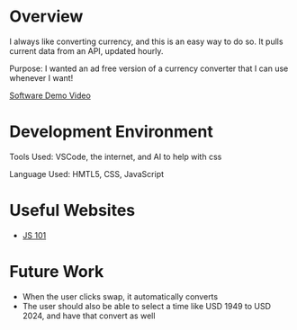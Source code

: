 # Overview

I always like converting currency, and this is an easy way to do so. It pulls current data from an API, updated hourly.

Purpose: I wanted an ad free version of a currency converter that I can use whenever I want!

[Software Demo Video](https://youtu.be/YliNl14KrY4)

# Development Environment

Tools Used: VSCode, the internet, and AI to help with css

Language Used: HMTL5, CSS, JavaScript

# Useful Websites

* [JS 101](https://javascript.info/first-steps)

# Future Work

- When the user clicks swap, it automatically converts
- The user should also be able to select a time like USD 1949 to USD 2024, and have that convert as well